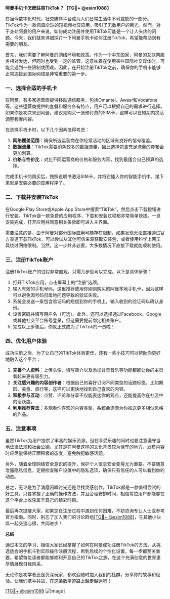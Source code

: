 **阿曼手机卡怎麽註冊TikTok？【TG💪+ @esim1088】**

在当今数字化时代，社交媒体平台成为人们日常生活中不可或缺的一部分。TikTok作为一款风靡全球的短视频社交应用，吸引了无数用户的目光。然而，对于身处阿曼的用户来说，如何成功注册并使用TikTok可能是一个让人头疼的问题。今天，我们就来详细探讨一下阿曼手机卡如何注册TikTok，希望能帮助到有需要的朋友。

首先，我们需要了解阿曼的网络环境和政策。作为一个中东国家，阿曼的互联网服务相对发达，但同时也受到一定的监管。这意味着在使用某些国际社交媒体时，可能会遇到一些限制或困难。因此，在开始注册TikTok之前，确保你的手机卡能够正常连接到国际网络是非常重要的第一步。

### 一、选择合适的手机卡

在阿曼，有多家运营商提供移动通信服务，包括Omantel、Awasr和Vodafone等。这些运营商提供的套餐和服务各有特点，用户可以根据自己的需求进行选择。如果你是初次来到阿曼，建议先购买一张预付费的SIM卡，这样可以在短期内灵活调整套餐内容。

在选择手机卡时，以下几个因素值得考虑：

1. **网络覆盖范围**：确保所选运营商在你经常活动的区域有良好的信号覆盖。
2. **数据流量**：TikTok需要消耗较多的数据流量，因此选择包含充足流量的套餐会更加划算。
3. **价格与性价比**：对比不同运营商的价格和服务内容，找到最适合自己预算的选择。

完成手机卡的购买后，按照说明书激活SIM卡，并将它插入你的智能手机中。接下来就是安装必要的应用程序了。

### 二、下载并安装TikTok

在Google Play Store或Apple App Store中搜索“TikTok”，然后点击下载按钮进行安装。TikTok是一款免费的应用程序，下载和安装过程都非常简单快捷。一旦安装完成，打开应用并同意相关条款即可进入主界面。

需要注意的是，由于阿曼对部分国际应用可能存在限制，如果发现无法直接通过官方渠道下载TikTok，可以尝试从其他可信来源获取安装包，或者使用科学上网工具绕过网络限制。当然，这一步并非必要，大多数情况下直接下载就能顺利使用。

### 三、注册TikTok账户

注册TikTok账户的过程非常直观，只需几步就可以完成。以下是具体步骤：

1. 打开TikTok应用，点击屏幕上的“注册”选项。
2. 输入有效的手机号码。这里推荐使用你刚刚购买的阿曼本地手机卡，因为这样可以避免因号码归属地问题导致的验证失败。
3. 系统会发送一条包含验证码的短信到你的手机上。输入收到的验证码以确认身份。
4. 设置密码并填写用户名（可选）。此外，还可以选择通过Facebook、Google或其他社交平台账号登录，但这需要提前绑定相关账户。
5. 完成以上步骤后，你就正式成为了TikTok的一员啦！

### 四、优化用户体验

成功注册之后，为了让自己的TikTok体验更佳，还有一些小技巧可以帮助你更好地融入这个平台：

1. **完善个人资料**：上传头像、填写简介以及添加背景音乐等功能都能让你的主页看起来更有吸引力。
2. **关注感兴趣的内容创作者**：根据自己的喜好订阅不同类型的话题标签，比如舞蹈、美食、旅行等，这样可以更快地找到自己喜欢的内容。
3. **积极参与互动**：点赞、评论和分享不仅能表达你的观点，还能提高你在社区中的活跃度。
4. **利用推荐算法**：多观看你喜欢的内容类型，系统会逐渐为你推送更多相似风格的作品。

### 五、注意事项

虽然TikTok为用户提供了丰富的娱乐资源，但在享受乐趣的同时也要注意遵守当地法律法规和社会公德。尤其是在阿曼这样的文化背景较为保守的地方，发布内容时应尽量保持正面积极的态度，避免触犯敏感话题。

另外，随着全球网络安全意识的提升，保护个人信息安全变得尤为重要。不要随意泄露隐私信息，定期检查账户设置中的隐私选项，确保只有信任的人可以看到你的动态。

总之，无论是为了消磨闲暇时光还是寻找灵感创作，TikTok都是一款值得尝试的好工具。只要掌握了正确的操作方法，并且合理安排时间，相信每位用户都能够在这个平台上收获属于自己的精彩时刻。

最后再次提醒大家，如果您在注册过程中遇到任何困难，不妨咨询专业人士或参考官方指南。同时，别忘了加入我们的讨论群组[[TG💪+ @esim1088](https://t.me/s/esim1088)]，与其他小伙伴一起交流心得，共同进步！

**总结**

通过本文的学习，相信大家已经掌握了如何在阿曼成功注册TikTok的方法。从挑选适合的手机卡到实际操作注册流程，再到后续的个性化设置，每一步都至关重要。希望每位读者都能够顺利开启自己的TikTok之旅，在这个充满创意的世界里尽情展现自我风采。

无论你是初学者还是资深玩家，都欢迎随时加入我们的社群，分享你的故事和经验。让我们携手共进，在这条数字道路上越走越远吧！

[[TG💪+ @esim1088](https://t.me/s/esim1088) ![Image](https://i.postimg.cc/4NQfJmqS/Snipaste-2025-05-13-00-14-12.png)]